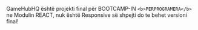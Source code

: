 GameHubHQ është projekti final për BOOTCAMP-IN `<b>PERPROGRAMERA</b>` ne Modulin REACT, nuk është Responsive së shpejti do te behet versioni final!
